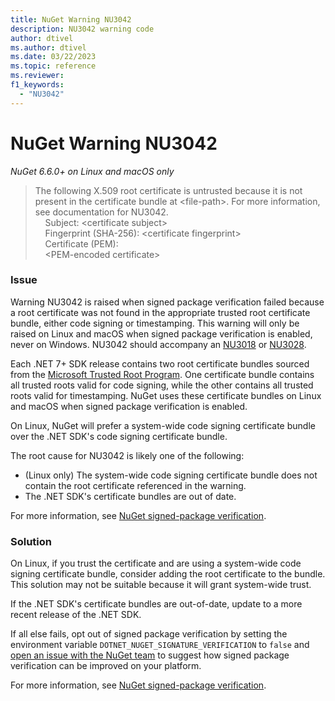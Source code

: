 ```yaml
---
title: NuGet Warning NU3042
description: NU3042 warning code
author: dtivel
ms.author: dtivel
ms.date: 03/22/2023
ms.topic: reference
ms.reviewer: 
f1_keywords: 
  - "NU3042"
---
```


# NuGet Warning NU3042

*NuGet 6.6.0+ on Linux and macOS only*

> The following X.509 root certificate is untrusted because it is not present in the certificate bundle at &lt;file-path&gt;.  For more information, see documentation for NU3042.<br/>
>&nbsp;&nbsp;&nbsp;&nbsp;Subject:  &lt;certificate subject&gt;<br/>
>&nbsp;&nbsp;&nbsp;&nbsp;Fingerprint (SHA-256):  &lt;certificate fingerprint&gt;<br/>
>&nbsp;&nbsp;&nbsp;&nbsp;Certificate (PEM):<br/>
>&nbsp;&nbsp;&nbsp;&nbsp;&lt;PEM-encoded certificate&gt;

### Issue
Warning NU3042 is raised when signed package verification failed because a root certificate was not found in the appropriate trusted root certificate bundle, either code signing or timestamping.  This warning will only be raised on Linux and macOS when signed package verification is enabled, never on Windows.  NU3042 should accompany an [NU3018](NU3018.md) or [NU3028](NU3028.md).

Each .NET 7+ SDK release contains two root certificate bundles sourced from the [Microsoft Trusted Root Program](https://aka.ms/RootCert).  One certificate bundle contains all trusted roots valid for code signing, while the other contains all trusted roots valid for timestamping.  NuGet uses these certificate bundles on Linux and macOS when signed package verification is enabled.

On Linux, NuGet will prefer a system-wide code signing certificate bundle over the .NET SDK's code signing certificate bundle.

The root cause for NU3042 is likely one of the following:

* (Linux only) The system-wide code signing certificate bundle does not contain the root certificate referenced in the warning.
* The .NET SDK's certificate bundles are out of date.

For more information, see [NuGet signed-package verification](/dotnet/core/tools/nuget-signed-package-verification).

### Solution
On Linux, if you trust the certificate and are using a system-wide code signing certificate bundle, consider adding the root certificate to the bundle.  This solution may not be suitable because it will grant system-wide trust.

If the .NET SDK's certificate bundles are out-of-date, update to a more recent release of the .NET SDK.

If all else fails, opt out of signed package verification by setting the environment variable `DOTNET_NUGET_SIGNATURE_VERIFICATION` to `false` and [open an issue with the NuGet team](https://github.com/NuGet/Home/issues) to suggest how signed package verification can be improved on your platform.

For more information, see [NuGet signed-package verification](/dotnet/core/tools/nuget-signed-package-verification).